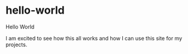 # hello-world

Hello World

I am excited to see how this all works and how I can use this site for my projects.
